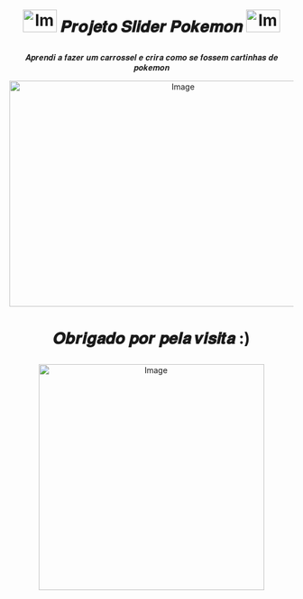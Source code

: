 # <p align="center"><img src="https://pa1.narvii.com/6833/0708ed06079e2d0ae6438e5902487d6908d9e79a_hq.gif" alt="Image" height="40" width="60" > 𝑷𝒓𝒐𝒋𝒆𝒕𝒐 𝑺𝒍𝒊𝒅𝒆𝒓 𝑷𝒐𝒌𝒆𝒎𝒐𝒏 <img src="https://pa1.narvii.com/6833/0708ed06079e2d0ae6438e5902487d6908d9e79a_hq.gif" alt="Image" height="40" width="60" >
<p align="center">
𝑨𝒑𝒓𝒆𝒏𝒅𝒊 𝒂 𝒇𝒂𝒛𝒆𝒓 𝒖𝒎 𝒄𝒂𝒓𝒓𝒐𝒔𝒔𝒆𝒍 𝒆 𝒄𝒓𝒊𝒓𝒂 𝒄𝒐𝒎𝒐 𝒔𝒆 𝒇𝒐𝒔𝒔𝒆𝒎 𝒄𝒂𝒓𝒕𝒊𝒏𝒉𝒂𝒔 𝒅𝒆 𝒑𝒐𝒌𝒆𝒎𝒐𝒏

<p align='center'>
<img src="https://user-images.githubusercontent.com/99884118/182006468-34d49955-a7a5-4561-a983-04b9b9c4419b.png" alt="Image" height="400" width="600" >
<p align='center'>

#  <p align="center">𝑶𝒃𝒓𝒊𝒈𝒂𝒅𝒐 𝒑𝒐𝒓 𝒑𝒆𝒍𝒂 𝒗𝒊𝒔𝒊𝒕𝒂 :)
<p align="center"><img src="https://pa1.narvii.com/6833/b4e3838ed6df4e4c16b1907028ed352f26a85e56_hq.gif" alt="Image" height="400" width="400" >

